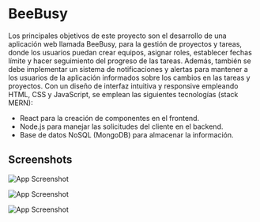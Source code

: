 
# BeeBusy

Los principales objetivos de este proyecto son el desarrollo de una aplicación web llamada
BeeBusy, para la gestión de proyectos y tareas, donde los usuarios puedan crear equipos, asignar
roles, establecer fechas límite y hacer seguimiento del progreso de las tareas.
Además, también se debe implementar un sistema de notificaciones y alertas para mantener a
los usuarios de la aplicación informados sobre los cambios en las tareas y proyectos.
Con un diseño de interfaz intuitiva y responsive empleando HTML, CSS y JavaScript, se emplean las siguientes tecnologías (stack MERN):

- React para la creación de componentes en el frontend.
- Node.js para manejar las solicitudes del cliente en el backend.
- Base de datos NoSQL (MongoDB) para almacenar la información.



## Screenshots

![App Screenshot](https://res.cloudinary.com/dwc2jpfbw/image/upload/v1753112879/Captura_de_Pantalla_2023-10-20_a_las_2.46.48_oeeegt.png)

![App Screenshot](https://res.cloudinary.com/dwc2jpfbw/image/upload/v1753112953/Captura_de_Pantalla_2023-10-20_a_las_2.46.33_czngn6.png)

![App Screenshot](https://res.cloudinary.com/dwc2jpfbw/image/upload/v1753112987/Captura_de_Pantalla_2023-10-20_a_las_4.21.22_nrguja.png)
